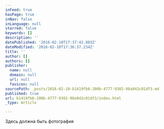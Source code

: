 ```yaml
---
inFeed: true
hasPage: true
inNav: false
inLanguage: null
starred: false
keywords: []
description: ''
datePublished: '2016-02-10T17:37:42.803Z'
dateModified: '2016-02-10T17:36:37.234Z'
title: ''
author: []
authors: []
publisher:
  name: null
  domain: null
  url: null
  favicon: null
sourcePath: _posts/2016-02-10-b1419fb6-200b-4777-9302-98a942c01df3.md
published: true
url: b1419fb6-200b-4777-9302-98a942c01df3/index.html
_type: Article

---
```

Здесь должна быть фотография